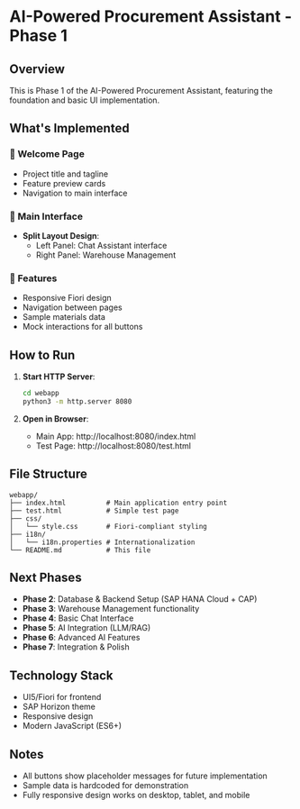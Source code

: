 # AI-Powered Procurement Assistant - Phase 1

## Overview
This is Phase 1 of the AI-Powered Procurement Assistant, featuring the foundation and basic UI implementation.

## What's Implemented

### 🎨 Welcome Page
- Project title and tagline
- Feature preview cards
- Navigation to main interface

### 📱 Main Interface
- **Split Layout Design**:
  - Left Panel: Chat Assistant interface
  - Right Panel: Warehouse Management

### 🔧 Features
- Responsive Fiori design
- Navigation between pages
- Sample materials data
- Mock interactions for all buttons

## How to Run

1. **Start HTTP Server**:
   ```bash
   cd webapp
   python3 -m http.server 8080
   ```

2. **Open in Browser**:
   - Main App: http://localhost:8080/index.html
   - Test Page: http://localhost:8080/test.html

## File Structure
```
webapp/
├── index.html          # Main application entry point
├── test.html           # Simple test page
├── css/
│   └── style.css       # Fiori-compliant styling
├── i18n/
│   └── i18n.properties # Internationalization
└── README.md           # This file
```

## Next Phases
- **Phase 2**: Database & Backend Setup (SAP HANA Cloud + CAP)
- **Phase 3**: Warehouse Management functionality
- **Phase 4**: Basic Chat Interface
- **Phase 5**: AI Integration (LLM/RAG)
- **Phase 6**: Advanced AI Features
- **Phase 7**: Integration & Polish

## Technology Stack
- UI5/Fiori for frontend
- SAP Horizon theme
- Responsive design
- Modern JavaScript (ES6+)

## Notes
- All buttons show placeholder messages for future implementation
- Sample data is hardcoded for demonstration
- Fully responsive design works on desktop, tablet, and mobile
